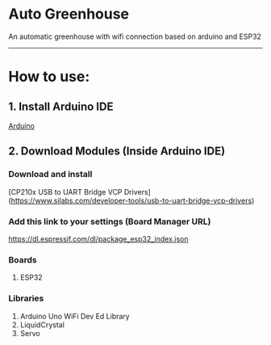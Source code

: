 # Auto Greenhouse
An automatic greenhouse with wifi connection based on arduino and ESP32

<hr>

# How to use:

## 1. Install Arduino IDE
[Arduino](https://www.arduino.cc/en/software)

## 2. Download Modules (Inside Arduino IDE)

### Download and install
[CP210x USB to UART Bridge VCP Drivers] (https://www.silabs.com/developer-tools/usb-to-uart-bridge-vcp-drivers)

### Add this link to your settings (Board Manager URL)
https://dl.espressif.com/dl/package_esp32_index.json

### Boards
<ol>
  <li>ESP32</li>
</ol>

### Libraries
<ol>
  <li>Arduino Uno WiFi Dev Ed Library</li>
  <li>LiquidCrystal</li>
  <li>Servo</li>
</ol>

### 
